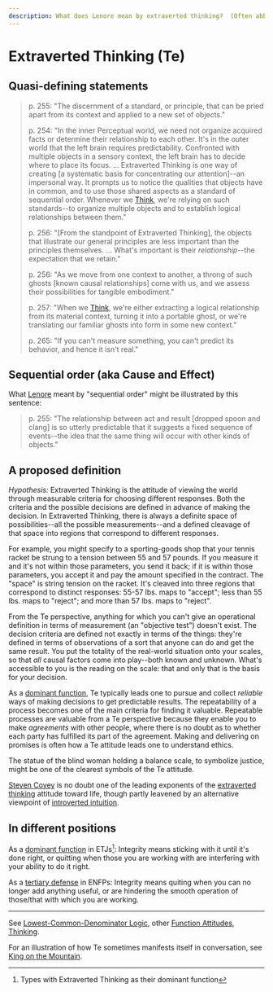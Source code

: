 ```yaml
---
description: What does Lenore mean by extraverted thinking?  (Often abbreviated "Te".)
---
```


# Extraverted Thinking (Te)

## Quasi-defining statements

> p. 255: "The discernment of a standard, or principle, that can be pried apart from its context and applied to a new set of objects."
>
> p. 254: "In the inner Perceptual world, we need not organize acquired facts or determine their relationship to each other. It's in the outer world that the left brain requires predictability. Confronted with multiple objects in a sensory context, the left brain has to decide where to place its focus. ... Extraverted Thinking is one way of creating \[a systematic basis for concentrating our attention]--an impersonal way. It prompts us to notice the qualities that objects have in common, and to use those shared aspects as a standard of sequential order. Whenever we [Think](../), we're relying on such standards--to organize multiple objects and to establish logical relationships between them."
>
> p. 256: "\[From the standpoint of Extraverted Thinking], the objects that illustrate our general principles are less important than the principles themselves. ... What's important is their _relationship_--the expectation that we retain."
>
> p. 256: "As we move from one context to another, a throng of such ghosts \[known causal relationships] come with us, and we assess their possibilities for tangible embodiment."
>
> p. 257: "When we [Think](../), we're either extracting a logical relationship from its material context, turning it into a portable ghost, or we're translating our familiar ghosts into form in some new context."
>
> p. 265: "If you can't measure something, you can't predict its behavior, and hence it isn't real."

## Sequential order (aka Cause and Effect)

What [Lenore](../../../../../people-and-systems/lenore-thomson/) meant by "sequential order" might be illustrated by this sentence:

> p. 255: "The relationship between act and result \[dropped spoon and clang] is so utterly predictable that it suggests a fixed sequence of events--the idea that the same thing will occur with other kinds of objects."

## A proposed definition

_Hypothesis:_ Extraverted Thinking is the attitude of viewing the world through measurable criteria for choosing different responses. Both the criteria and the possible decisions are defined in advance of making the decision. In Extraverted Thinking, there is always a definite space of possibilities--all the possible measurements--and a defined cleavage of that space into regions that correspond to different responses.

For example, you might specify to a sporting-goods shop that your tennis racket be strung to a tension between 55 and 57 pounds. If you measure it and it's not within those parameters, you send it back; if it is within those parameters, you accept it and pay the amount specified in the contract. The "space" is string tension on the racket. It's cleaved into three regions that correspond to distinct responses: 55-57 lbs. maps to "accept"; less than 55 lbs. maps to "reject"; and more than 57 lbs. maps to "reject".

From the Te perspective, anything for which you can't give an operational definition in terms of measurement (an "objective test") doesn't exist. The decision criteria are defined not exactly in terms of the things: they're defined in terms of observations of a sort that anyone can do and get the same result. You put the totality of the real-world situation onto your scales, so that _all_ causal factors come into play--both known and unknown. What's accessible to you is the reading on the scale: that and only that is the basis for your decision.

As a [dominant function](https://web.archive.org/web/20071014031048/http://greenlightwiki.com/lenore-exegesis/dominant_function), Te typically leads one to pursue and collect _reliable_ ways of making decisions to get predictable results. The repeatability of a process becomes one of the main criteria for finding it valuable. Repeatable processes are valuable from a Te perspective because they enable you to make _agreements_ with other people, where there is no doubt as to whether each party has fulfilled its part of the agreement. Making and delivering on promises is often how a Te attitude leads one to understand ethics.

The statue of the blind woman holding a balance scale, to symbolize justice, might be one of the clearest symbols of the Te attitude.

[Steven Covey](https://web.archive.org/web/20071014031048/http://greenlightwiki.com/lenore-exegesis/Steven_Covey) is no doubt one of the leading exponents of the [extraverted thinking](https://web.archive.org/web/20071014031048/http://greenlightwiki.com/lenore-exegesis/extraverted_thinking) attitude toward life, though partly leavened by an alternative viewpoint of [introverted intuition](https://web.archive.org/web/20071014031048/http://greenlightwiki.com/lenore-exegesis/introverted_intuition).

## In different positions

As a [dominant function](../../../cognitive-stack/dominant-function.md) in ETJs[^1]: Integrity means sticking with it until it's done right, or quitting when those you are working with are interfering with your ability to do it right.

As a [tertiary defense](../../../cognitive-stack/tertiary-function/tertiary-defense.md) in ENFPs: Integrity means quiting when you can no longer add anything useful, or are hindering the smooth operation of those/that with which you are working.

***

See [Lowest-Common-Denominator Logic](https://web.archive.org/web/20071014031048/http://greenlightwiki.com/lenore-exegesis/Lowest-Common-Denominator_Logic), other [Function Attitudes](../../../), [Thinking](../).

For an illustration of how Te sometimes manifests itself in conversation, see [King on the Mountain](../../../../../far-flung-explorations/king-on-the-mountain.md).

[^1]: Types with Extraverted Thinking as their dominant function
